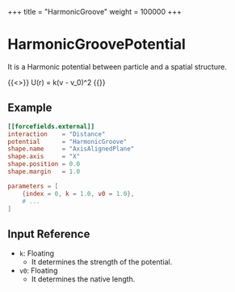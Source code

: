 +++
title = "HarmonicGroove"
weight = 100000
+++

# HarmonicGroovePotential

It is a Harmonic potential between particle and a spatial structure.

{{<<katex dispaly>>}}
U(r) = k(v - v_0)^2
{{</katex>}}

## Example

```toml
[[forcefields.external]]
interaction    = "Distance"
potential      = "HarmonicGroove"
shape.name     = "AxisAlignedPlane"
shape.axis     = "X"
shape.position = 0.0
shape.margin   = 1.0

parameters = [
    {index = 0, k = 1.0, v0 = 1.0},
    # ...
]
```

## Input Reference

- `k`: Floating
    - It determines the strength of the potential.
- `v0`: Floating
    - It determines the native length.
